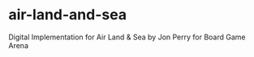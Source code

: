 # air-land-and-sea
Digital Implementation for Air Land &amp; Sea by Jon Perry for Board Game Arena 
